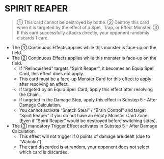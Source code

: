 # SPIRIT REAPER

> ① This card cannot be destroyed by battle. ② Destroy this card when it is targeted by the effect of a Spell, Trap, or Effect Monster. ③ If this card successfully attacks directly, your opponent randomly discards 1 card.

*   The ① Continuous Effects applies while this monster is face-up on the field.
*   The ② Continuous Effects applies while this monster is face-up on the field.
    *   If "Relinquished" targets "Spirit Reaper", it becomes an Equip Spell Card, this effect does not apply.
    *   This card must be a face-up Monster Card for this effect to apply after resolving an effect.
    *   If targeted by an Equip Spell Card, apply this effect after resolving the Chain.
    *   If targeted in the Damage Step, apply this effect in Substep 5 - After Damage Calculation.
    *   You cannot activate “Snatch Steal” / “Brain Control” and target “Spirit Reaper” if you do not have an empty Monster Card Zone. (Even if “Spirit Reaper” would be destroyed before switching sides).
*   The ③ mandatory Trigger Effect activates in Substep 5 - After Damage Calculation.
    *   This effect will not trigger if 0 points of damage are dealt (due to "Waboku").
    *   The card discarded is at random, your opponent does not select which card is discarded.
